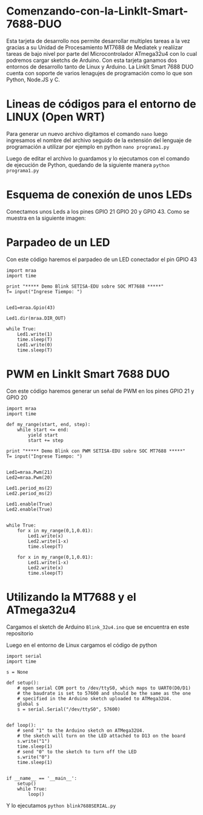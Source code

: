 # Comenzando-con-la-LinkIt-Smart-7688-DUO

Esta tarjeta de desarrollo nos permite desarrollar multiples tareas a la vez gracias a su Unidad de Procesamiento MT7688 de Mediatek y realiizar tareas de bajo nivel por parte del Microcontrolador ATmega32u4 con lo cual podremos cargar sketchs de Arduino. Con esta tarjeta ganamos dos entornos de desarrollo tanto de Linux y Arduino. La LinkIt Smart 7688 DUO cuenta con soporte de varios lenagujes de programación como lo que son Python, Node.JS y C.


# Lineas de códigos para el entorno de LINUX (Open WRT)

Para generar un nuevo archivo digitamos el comando `nano` luego ingresamos el nombre del archivo seguido de la extensión del lenguaje de programación a utilizar por ejemplo en python `nano programa1.py`

Luego de editar el archivo lo guardamos y lo ejecutamos con el comando de ejecución de Python, quedando de la siguiente manera `python programa1.py`

# Esquema de conexión de unos LEDs

Conectamos unos Leds a los pines GPIO 21 GPIO 20 y GPIO 43. Como se muestra en la siguiente imagen:


# Parpadeo de un LED

Con este código haremos el parpadeo de un LED conectador el pin GPIO 43

```
import mraa
import time

print "***** Demo Blink SETISA-EDU sobre SOC MT7688 *****"
T= input("Ingrese Tiempo: ")


Led1=mraa.Gpio(43)

Led1.dir(mraa.DIR_OUT)

while True:
	Led1.write(1)
	time.sleep(T)
	Led1.write(0)
	time.sleep(T)

```
# PWM en LinkIt Smart 7688 DUO

Con este código haremos generar un señal de PWM en los pines GPIO 21 y GPIO 20

```
import mraa
import time

def my_range(start, end, step):
    while start <= end:
        yield start
        start += step

print "***** Demo Blink con PWM SETISA-EDU sobre SOC MT7688 *****"
T= input("Ingrese Tiempo: ")


Led1=mraa.Pwm(21)
Led2=mraa.Pwm(20)

Led1.period_ms(2)
Led2.period_ms(2)

Led1.enable(True)
Led2.enable(True)


while True:
	for x in my_range(0,1,0.01):
		Led1.write(x)
		Led2.write(1-x)
		time.sleep(T)

	for x in my_range(0,1,0.01):
		Led1.write(1-x)
		Led2.write(x)
		time.sleep(T)

```

# Utilizando la MT7688 y el ATmega32u4

Cargamos el sketch de Arduino `Blink_32u4.ino` que se encuentra en este repositorio

Luego en el entorno de Linux cargamos el código de python

```
import serial
import time

s = None

def setup():
    # open serial COM port to /dev/ttyS0, which maps to UART0(D0/D1)
    # the baudrate is set to 57600 and should be the same as the one
    # specified in the Arduino sketch uploaded to ATMega32U4.
    global s
    s = serial.Serial("/dev/ttyS0", 57600)


def loop():
    # send "1" to the Arduino sketch on ATMega32U4.
    # the sketch will turn on the LED attached to D13 on the board
    s.write("1")
    time.sleep(1)
    # send "0" to the sketch to turn off the LED
    s.write("0")
    time.sleep(1)


if __name__ == '__main__':
    setup()
    while True:
        loop()

```

Y lo ejecutamos `python blink7688SERIAL.py`
